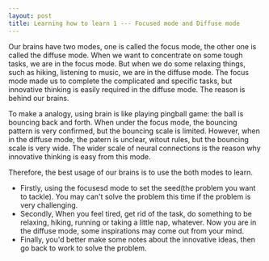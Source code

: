 ```yaml
---
layout: post
title: Learning how to learn 1 --- Focused mode and Diffuse mode
---
```


Our brains have two modes, one is called the focus mode, the other one is called the diffuse mode. When we want to concentrate on some tough tasks, we are in the focus mode. But when we do some relaxing things, such as hiking, listening to music, we are in the diffuse mode. The focus mode made us to complete the complicated and specific tasks, but innovative thinking is easily required in the diffuse mode. The reason is behind our brains.

To make a analogy, using brain is like playing pingball game: the ball is bouncing back and forth. When under the focus mode, the bouncing pattern is very confirmed, but the bouncing scale is limited. However, when in the diffuse mode, the patern is unclear, witout rules, but the bouncing scale is very wide. The wider scale of neural connections is the reason why innovative thinking is easy from this mode.

Therefore, the best usage of our brains is to use the both modes to learn. 

- Firstly, using the focusesd mode to set the seed(the problem you want to tackle). You may can't solve the problem this time if the problem is very challenging.
- Secondly, When you feel tired, get rid of the task, do something to be relaxing, hiking, running or taking a little nap, whatever. Now you are in the diffuse mode, some inspirations may come out from your mind.
- Finally, you'd better make some notes about the innovative ideas, then go back to work to solve the problem.